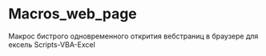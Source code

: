 # Macros_web_page
Макрос  бистрого одновременного открития вебстраниц в браузере для ексель Scripts-VBA-Excel 
